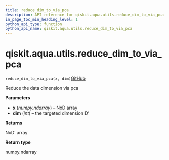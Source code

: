 ```yaml
---
title: reduce_dim_to_via_pca
description: API reference for qiskit.aqua.utils.reduce_dim_to_via_pca
in_page_toc_min_heading_level: 1
python_api_type: function
python_api_name: qiskit.aqua.utils.reduce_dim_to_via_pca
---
```


# qiskit.aqua.utils.reduce\_dim\_to\_via\_pca

<span id="qiskit.aqua.utils.reduce_dim_to_via_pca" />

`reduce_dim_to_via_pca(x, dim)`[GitHub](https://github.com/qiskit-community/qiskit-aqua/tree/stable/0.9/qiskit/aqua/utils/dataset_helper.py "view source code")

Reduce the data dimension via pca

**Parameters**

*   **x** (*numpy.ndarray*) – NxD array
*   **dim** (*int*) – the targeted dimension D’

**Returns**

NxD’ array

**Return type**

numpy.ndarray

